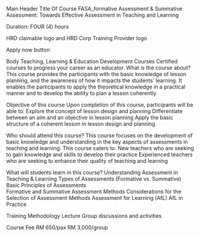 Main Header
Title Of Course 
FASA_formative Assessment & Summative Assessment: Towards Effective Assessment in Teaching and Learning

Duration: 
FOUR (4) hours 

HRD claimable logo and HRD Corp Training Provider logo 

Apply now button 


Body
Teaching, Learning & Education Development Courses
Certified courses to progress your career as an educator.
What is the course about? 
This course provides the participants with the basic knowledge of lesson planning, and the awareness of how it impacts the students’ learning. It enables the participants to apply the theoretical knowledge in a practical manner and to develop the ability to plan a lesson coherently

Objective of this course
Upon completion of this course, participants will be able to: 
Explore the concept of lesson design and planning 
Differentiate between an aim and an objective in lesson planning 
Apply the basic structure of a coherent lesson in lesson design and planning 

Who should attend this course? 
This course focuses on the development of basic knowledge and understanding in the key aspects of assessments in teaching and learning. This course caters to: 
New teachers who are seeking to gain knowledge and skills to develop their practice
Experienced teachers who are seeking to enhance their quality of teaching and learning

What will students learn in this course? 
Understanding Assessment in Teaching & Learning 
Types of Assessments (Formative vs. Summative) 
Basic Principles of Assessments  
Formative and Summative Assessment Methods
Considerations for the Selection of Assessment Methods 
Assessment for Learning (AfL)
AfL in Practice 

Training Methodology 
Lecture
Group discussions and activities

Course Fee
RM 650/pax
RM 3,000/group 